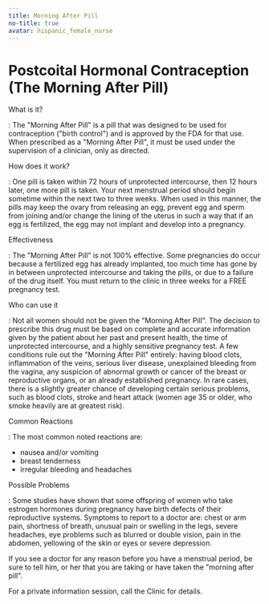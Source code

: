 ```yaml
---
title: Morning After Pill
no-title: true
avatar: hispanic_female_nurse
---
```


Postcoital Hormonal Contraception (The Morning After Pill)
==========================================================

What is it?

: The "Morning After Pill" is a pill that was designed to be used for
contraception ("birth control") and is approved by the FDA for that use.
When prescribed as a "Morning After Pill", it must be used under the
supervision of a clinician, only as directed.

How does it work?

: One pill is taken within 72 hours of unprotected intercourse, then 12
hours later, one more pill is taken.  Your next menstrual period should
begin sometime within the next two to three weeks.  When used in this
manner, the pills may keep the ovary from releasing an egg, prevent egg
and sperm from joining and/or change the lining of the uterus in such a
way that if an egg is fertilized, the egg may not implant and develop
into a pregnancy.

Effectiveness

: The "Morning After Pill" is not 100% effective.  Some pregnancies do
occur because a fertilized egg has already implanted, too much time has
gone by in between unprotected intercourse and taking the pills, or due
to a failure of the drug itself.  You must return to the clinic in three
weeks for a FREE pregnancy test.

Who can use it

: Not all women should not be given the "Morning After Pill".  The
decision to prescribe this drug must be based on complete and accurate
information given by the patient about her past and present health, the
time of unprotected intercourse, and a highly sensitive pregnancy test.
A few conditions rule out the "Morning After Pill" entirely:  having
blood clots, inflammation of the veins, serious liver disease,
unexplained bleeding from the vagina, any suspicion of abnormal growth
or cancer of the breast or reproductive organs, or an already
established pregnancy.  In rare cases, there is a slightly greater
chance of developing certain serious problems, such as blood clots,
stroke and heart attack (women age 35 or older, who smoke heavily are at
greatest risk).

Common Reactions

: The most common noted reactions are:
  - nausea and/or vomiting
  - breast tenderness
  - irregular bleeding and headaches

Possible Problems

: Some studies have shown that some offspring of women who take estrogen
hormones during pregnancy have birth defects of their reproductive
systems.  Symptoms to report to a doctor are:  chest or arm pain,
shortness of breath, unusual pain or swelling in the legs, severe
headaches, eye problems such as blurred or double vision, pain in the
abdomen, yellowing of the skin or eyes or severe depression.

If you see a doctor for any reason before you have a menstrual period,
be sure to tell him, or her that you are taking or have taken the
"morning after pill".

For a private information session, call the Clinic for details.

